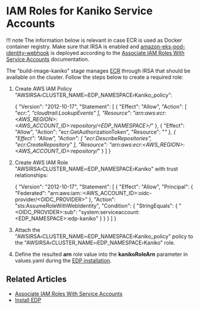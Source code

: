 # IAM Roles for Kaniko Service Accounts

!!! note
    The information below is relevant in case ECR is used as Docker container registry.
    Make sure that IRSA is enabled and [amazon-eks-pod-identity-webhook](https://github.com/aws/amazon-eks-pod-identity-webhook/tree/master) is deployed according to the [Associate IAM Roles With Service Accounts](./enable-irsa.md) documentation.

The "build-image-kaniko" stage manages [ECR](https://aws.amazon.com/ecr/) through IRSA that should be available on the cluster. Follow the steps below to create a required role:

1. Create AWS IAM Policy "AWSIRSA&#8249;CLUSTER_NAME&#8250;&#8249;EDP_NAMESPACE&#8250;Kaniko_policy":

      {
        "Version": "2012-10-17",
        "Statement": [
          {
              "Effect": "Allow",
              "Action": [
                  "ecr:*",
                  "cloudtrail:LookupEvents"
              ],
              "Resource": "arn:aws:ecr:<AWS_REGION>:<AWS_ACCOUNT_ID>:repository/<EDP_NAMESPACE>/*"
          },
          {
              "Effect": "Allow",
              "Action": "ecr:GetAuthorizationToken",
              "Resource": "*"
          },
          {
              "Effect": "Allow",
              "Action": [
                  "ecr:DescribeRepositories",
                  "ecr:CreateRepository"
              ],
              "Resource": "arn:aws:ecr:<AWS_REGION>:<AWS_ACCOUNT_ID>:repository/*"
          }
        ]
      }

2. Create AWS IAM Role "AWSIRSA&#8249;CLUSTER_NAME&#8250;&#8249;EDP_NAMESPACE&#8250;Kaniko" with trust relationships:

      {
        "Version": "2012-10-17",
        "Statement": [
          {
            "Effect": "Allow",
            "Principal": {
              "Federated": "arn:aws:iam::<AWS_ACCOUNT_ID>:oidc-provider/<OIDC_PROVIDER>"
            },
            "Action": "sts:AssumeRoleWithWebIdentity",
            "Condition": {
              "StringEquals": {
                "<OIDC_PROVIDER>:sub": "system:serviceaccount:<EDP_NAMESPACE>:edp-kaniko"
              }
            }
          }
        ]
      }

3. Attach the "AWSIRSA&#8249;CLUSTER_NAME&#8250;&#8249;EDP_NAMESPACE&#8250;Kaniko_policy" policy to the "AWSIRSA&#8249;CLUSTER_NAME&#8250;&#8249;EDP_NAMESPACE&#8250;Kaniko" role.

4. Define the resulted **arn** role value into the **kanikoRoleArn** parameter in values.yaml during the [EDP installation](./install-edp.md).

## Related Articles

* [Associate IAM Roles With Service Accounts](../operator-guide/enable-irsa.md)
* [Install EDP](../operator-guide/install-edp.md)